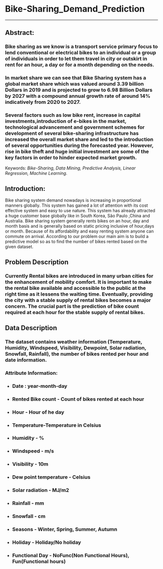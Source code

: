 # Bike-Sharing_Demand_Prediction

---
## <b> Abstract: </b>

### Bike sharing as we know is a transport service primary focus to lend conventional or electrical bikes to an individual or a group of individuals in order to let them travel in city or outskirt in rent for an hour, a day or for a month depending on the needs.



### In market share we can see that Bike Sharing system has a global market share which was valued around 3.39 billion Dollars in 2019 and is projected to grow to 6.98 Billion Dollars by 2027 with a compound annual growth rate of around 14% indicatively from 2020 to 2027.



### Several factors such as low bike rent, increase in capital investments,introduction of e-bikes in the market, technological advancement and government schemes for development of several bike-sharing infrastructure has increased the overall market share and led to the introduction of several opportunities during the forecasted year. However, rise in bike theft and huge initial investment are some of the key factors in order to hinder expected market growth.



Keywords: *Bike-Sharing, Data Mining, Predictive Analysis, Linear Regression, Machine Learning.*

## **Introduction:**

Bike sharing system demand nowadays is increasing in proportional manners globally. This system has gained a lot of  attention with its cost effective system and easy to use nature. This system has already attracted a huge customer base globally like in South Korea, São Paulo ,China and Australia.
Bike sharing system generally rents bikes on an hour, day and month basis and is generally based on static pricing inclusive of hour,days or month. Because of its affordability and easy renting system anyone can commute on arrival. 
According to our problem our main aim is to build a predictive model so as to find the number of bikes rented based on the given dataset.


## <b> Problem Description </b>

### Currently Rental bikes are introduced in many urban cities for the enhancement of mobility comfort. It is important to make the rental bike available and accessible to the public at the right time as it lessens the waiting time. Eventually, providing the city with a stable supply of rental bikes becomes a major concern. The crucial part is the prediction of bike count required at each hour for the stable supply of rental bikes.

## <b> Data Description </b>

### <b> The dataset contains weather information (Temperature, Humidity, Windspeed, Visibility, Dewpoint, Solar radiation, Snowfall, Rainfall), the number of bikes rented per hour and date information.</b>


### <b>Attribute Information: </b>

* ### Date : year-month-day
* ### Rented Bike count - Count of bikes rented at each hour
* ### Hour - Hour of he day
* ### Temperature-Temperature in Celsius
* ### Humidity - %
* ### Windspeed - m/s
* ### Visibility - 10m
* ### Dew point temperature - Celsius
* ### Solar radiation - MJ/m2
* ### Rainfall - mm
* ### Snowfall - cm
* ### Seasons - Winter, Spring, Summer, Autumn
* ### Holiday - Holiday/No holiday
* ### Functional Day - NoFunc(Non Functional Hours), Fun(Functional hours)
